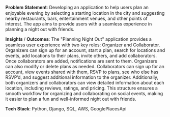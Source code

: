 𝐏𝐫𝐨𝐛𝐥𝐞𝐦 𝐒𝐭𝐚𝐭𝐞𝐦𝐞𝐧𝐭: Developing an application to help users plan an enjoyable evening by selecting a starting location in the city and suggesting nearby restaurants, bars, entertainment venues, and other points of interest. The app aims to provide users with a seamless experience in planning a night out with friends.

𝐈𝐧𝐬𝐢𝐠𝐡𝐭𝐬 / 𝐎𝐮𝐭𝐜𝐨𝐦𝐞𝐬: The "Planning Night Out" application provides a seamless user experience with two key roles: Organizer and Collaborator. Organizers can sign up for an account, start a plan, search for locations and events, add locations to their plans, invite others, and add collaborators. Once collaborators are added, notifications are sent to them. Organizers can also modify or delete plans as needed. Collaborators can sign up for an account, view events shared with them, RSVP to plans, see who else has RSVP’d, and suggest additional information to the organizer. Additionally, both organizers and collaborators can view detailed information about each location, including reviews, ratings, and pricing. This structure ensures a smooth workflow for organizing and collaborating on social events, making it easier to plan a fun and well-informed night out with friends.

𝐓𝐞𝐜𝐡 𝐒𝐭𝐚𝐜𝐤: Python, Django, SQL, AWS, GooglePlacesApi
